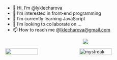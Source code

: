 - 👋 Hi, I’m @lyklecharova
- 👀 I’m interested in front-end programming
- 🌱 I’m currently learning JavaScript
- 💞️ I’m looking to collaborate on ...
- 📫 How to reach me @lklecharova@gmail.com

<!---
lyklecharova/lyklecharova is a ✨ special ✨ repository because its `README.md` (this file) appears on your GitHub profile.
You can click the Preview link to take a look at your changes.
--->
<p align="center"><img src= "https://github-readme-stats.vercel.app/api/top-langs/?username=lyklecharova&theme=tokyonight&layout=compact"/></p>
<div style="display: flex; flex-direction: row;">
 <img align="left" style="height: auto; width: 45%;" class="img" src="https://github-readme-stats.vercel.app/api?username=lyklecharova&show_icons=true&theme=tokyonight"/>
 <img align="right" style="height: auto; width: 45%;" class="img" src="https://github-readme-streak-stats.herokuapp.com/?user=lyklecharova&theme=tokyonight"alt="mystreak"/>
</div>
